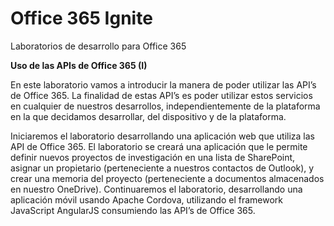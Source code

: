 ﻿# Office 365 Ignite
Laboratorios de desarrollo para Office 365

**Uso de las APIs de Office 365 (I)**

En este laboratorio vamos a introducir la manera de poder utilizar las API’s de Office 365. La finalidad de estas API’s es poder utilizar estos servicios en cualquier de nuestros desarrollos, independientemente de la plataforma en la que decidamos desarrollar, del dispositivo y de la plataforma.

Iniciaremos el laboratorio desarrollando una aplicación web que utiliza las API de Office 365. El laboratorio se creará una aplicación que le permite definir nuevos proyectos de investigación en una lista de SharePoint, asignar un propietario (perteneciente a nuestros contactos de Outlook), y crear una memoria del proyecto (perteneciente a documentos almacenados en nuestro OneDrive). 
Continuaremos el laboratorio, desarrollando una aplicación móvil usando Apache Cordova, utilizando el framework JavaScript AngularJS consumiendo las API’s de Office 365.

